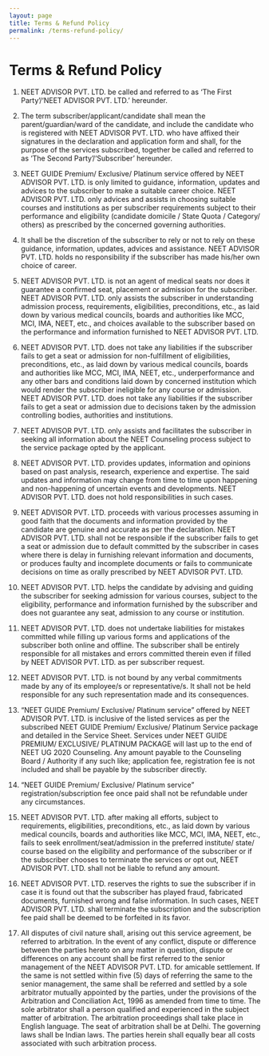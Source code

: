 ```yaml
---
layout: page
title: Terms & Refund Policy
permalink: /terms-refund-policy/
---
```


# Terms & Refund Policy

1. NEET ADVISOR PVT. LTD. be called and referred to as ‘The First Party’/‘NEET ADVISOR PVT. LTD.’ hereunder.


2. The term subscriber/applicant/candidate shall mean the parent/guardian/ward of the candidate, and include the candidate who is registered with NEET ADVISOR PVT. LTD. who have affixed their signatures in the declaration and application form and shall, for the purpose of the services subscribed, together be called and referred to as ‘The Second Party’/‘Subscriber’ hereunder. 


3. NEET GUIDE Premium/ Exclusive/ Platinum service offered by NEET ADVISOR PVT. LTD.  is only limited to guidance, information, updates and advices to the subscriber to make a suitable career choice. NEET ADVISOR PVT. LTD.  only advices and assists in choosing suitable courses and institutions as per subscriber requirements subject to their performance and eligibility (candidate domicile / State Quota / Category/ others) as prescribed by the concerned governing authorities. 


4. It shall be the discretion of the subscriber to rely or not to rely on these guidance, information, updates, advices and assistance. NEET ADVISOR PVT. LTD. holds no responsibility if the subscriber has made his/her own choice of career.


5. NEET ADVISOR PVT. LTD. is not an agent of medical seats nor does it guarantee a confirmed seat, placement or admission for the subscriber. NEET ADVISOR PVT. LTD.  only assists the subscriber in understanding admission process, requirements, eligibilities, preconditions, etc., as laid down by various medical councils, boards and authorities like MCC, MCI, IMA, NEET, etc., and choices available to the subscriber based on the performance and information furnished to NEET ADVISOR PVT. LTD.


6. NEET ADVISOR PVT. LTD.  does not take any liabilities if the subscriber fails to get a seat or admission for non-fulfillment of eligibilities, preconditions, etc., as laid down by various medical councils, boards and authorities like MCC, MCI, IMA, NEET, etc., underperformance and any other bars and conditions laid down by concerned institution which would render the subscriber ineligible for any course or admission. NEET ADVISOR PVT. LTD. does not take any liabilities if the subscriber fails to get a seat or admission due to decisions taken by the admission controlling bodies, authorities and institutions.


7. NEET ADVISOR PVT. LTD. only assists and facilitates the subscriber in seeking all information about the NEET Counseling process subject to the service package opted by the applicant.


8. NEET ADVISOR PVT. LTD. provides updates, information and opinions based on past analysis, research, experience and expertise. The said updates and information may change from time to time upon happening and non-happening of uncertain events and developments. NEET ADVISOR PVT. LTD. does not hold 
responsibilities in such cases.


9. NEET ADVISOR PVT. LTD. proceeds with various processes assuming in good faith that the documents and information provided by the candidate are genuine and accurate as per the declaration. NEET ADVISOR PVT. LTD.  shall not be responsible if the subscriber fails to get a seat or admission due to default committed by the subscriber in cases where there is delay in furnishing relevant information and documents, or produces faulty and incomplete documents or fails to communicate decisions on time as orally prescribed by NEET ADVISOR PVT. LTD.


10. NEET ADVISOR PVT. LTD. helps the candidate by advising and guiding the subscriber for seeking admission for various courses, subject to the eligibility, performance and information furnished by the subscriber and does not guarantee any seat, admission to any course or institution.

11. NEET ADVISOR PVT. LTD. does not undertake liabilities for mistakes committed while filling up various forms and applications of the subscriber both online and offline. The subscriber shall be entirely responsible for all mistakes and errors committed therein even if filled by NEET ADVISOR PVT. LTD. as per subscriber request.


12. NEET ADVISOR PVT. LTD. is not bound by any verbal commitments made by any of its employee/s or representative/s. It shall not be held responsible for any such representation made and its consequences.


13. “NEET GUIDE Premium/ Exclusive/ Platinum service” offered by NEET ADVISOR PVT. LTD. is inclusive of the listed services as per the subscribed NEET GUIDE Premium/ Exclusive/ Platinum Service package and detailed in the Service Sheet. Services under NEET GUIDE PREMIUM/ EXCLUSIVE/ PLATINUM PACKAGE will last up to the end of NEET UG 2020 Counseling. Any amount payable to the Counseling Board / Authority if any such like; application fee, registration fee is not included and shall be payable by the subscriber directly. 


14. “NEET GUIDE Premium/ Exclusive/ Platinum service” registration/subscription fee once paid shall not be refundable under any circumstances. 


15. NEET ADVISOR PVT. LTD.  after making all efforts, subject to requirements, eligibilities, preconditions, etc., as laid down by various medical councils, boards and authorities like MCC, MCI, IMA, NEET, etc., fails to seek enrollment/seat/admission in the preferred institute/ state/ course based on the eligibility and performance of the subscriber or if the subscriber chooses to terminate the services or opt out, NEET ADVISOR PVT. LTD. shall not be liable to refund any amount.


16. NEET ADVISOR PVT. LTD. reserves the rights to sue the subscriber if in case it is found out that the subscriber has played fraud, fabricated documents, furnished wrong and false information. In such cases, NEET ADVISOR PVT. LTD. shall terminate the subscription and the subscription fee paid shall be deemed to be forfeited in its favor.


17. All disputes of civil nature shall, arising out this service agreement, be referred to arbitration. In the event of any conflict, dispute or difference between the parties hereto on any matter in question, dispute or differences on any account shall be first referred to the senior management of the NEET ADVISOR PVT. LTD.  for amicable settlement. If the same is not settled within five (5) days of referring the same to the senior 
management, the same shall be referred and settled by a sole arbitrator mutually appointed by the parties, under the provisions of the Arbitration and Conciliation Act, 1996 as amended from time to time. The sole arbitrator shall a person qualified and experienced in the subject matter of arbitration. The arbitration proceedings shall take place in English language. The seat of arbitration shall be at Delhi. The governing laws shall be Indian laws. The parties herein shall equally bear all costs associated with such arbitration process.